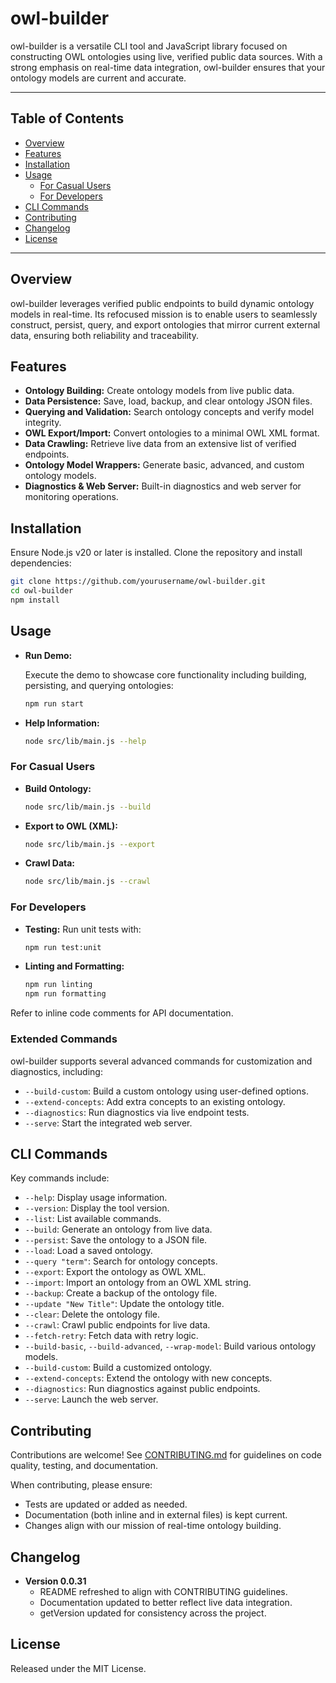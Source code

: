 # owl-builder

owl-builder is a versatile CLI tool and JavaScript library focused on constructing OWL ontologies using live, verified public data sources. With a strong emphasis on real-time data integration, owl-builder ensures that your ontology models are current and accurate.

---

## Table of Contents

- [Overview](#overview)
- [Features](#features)
- [Installation](#installation)
- [Usage](#usage)
  - [For Casual Users](#for-casual-users)
  - [For Developers](#for-developers)
- [CLI Commands](#cli-commands)
- [Contributing](#contributing)
- [Changelog](#changelog)
- [License](#license)

---

## Overview

owl-builder leverages verified public endpoints to build dynamic ontology models in real-time. Its refocused mission is to enable users to seamlessly construct, persist, query, and export ontologies that mirror current external data, ensuring both reliability and traceability.

## Features

- **Ontology Building:** Create ontology models from live public data.
- **Data Persistence:** Save, load, backup, and clear ontology JSON files.
- **Querying and Validation:** Search ontology concepts and verify model integrity.
- **OWL Export/Import:** Convert ontologies to a minimal OWL XML format.
- **Data Crawling:** Retrieve live data from an extensive list of verified endpoints.
- **Ontology Model Wrappers:** Generate basic, advanced, and custom ontology models.
- **Diagnostics & Web Server:** Built-in diagnostics and web server for monitoring operations.

## Installation

Ensure Node.js v20 or later is installed. Clone the repository and install dependencies:

```bash
git clone https://github.com/yourusername/owl-builder.git
cd owl-builder
npm install
```

## Usage

- **Run Demo:**

  Execute the demo to showcase core functionality including building, persisting, and querying ontologies:

  ```bash
  npm run start
  ```

- **Help Information:**

  ```bash
  node src/lib/main.js --help
  ```

### For Casual Users

- **Build Ontology:**
  ```bash
  node src/lib/main.js --build
  ```

- **Export to OWL (XML):**
  ```bash
  node src/lib/main.js --export
  ```

- **Crawl Data:**
  ```bash
  node src/lib/main.js --crawl
  ```

### For Developers

- **Testing:** Run unit tests with:

  ```bash
  npm run test:unit
  ```

- **Linting and Formatting:**

  ```bash
  npm run linting
  npm run formatting
  ```

Refer to inline code comments for API documentation.

### Extended Commands

owl-builder supports several advanced commands for customization and diagnostics, including:

- `--build-custom`: Build a custom ontology using user-defined options.
- `--extend-concepts`: Add extra concepts to an existing ontology.
- `--diagnostics`: Run diagnostics via live endpoint tests.
- `--serve`: Start the integrated web server.

## CLI Commands

Key commands include:

- `--help`: Display usage information.
- `--version`: Display the tool version.
- `--list`: List available commands.
- `--build`: Generate an ontology from live data.
- `--persist`: Save the ontology to a JSON file.
- `--load`: Load a saved ontology.
- `--query "term"`: Search for ontology concepts.
- `--export`: Export the ontology as OWL XML.
- `--import`: Import an ontology from an OWL XML string.
- `--backup`: Create a backup of the ontology file.
- `--update "New Title"`: Update the ontology title.
- `--clear`: Delete the ontology file.
- `--crawl`: Crawl public endpoints for live data.
- `--fetch-retry`: Fetch data with retry logic.
- `--build-basic`, `--build-advanced`, `--wrap-model`: Build various ontology models.
- `--build-custom`: Build a customized ontology.
- `--extend-concepts`: Extend the ontology with new concepts.
- `--diagnostics`: Run diagnostics against public endpoints.
- `--serve`: Launch the web server.

## Contributing

Contributions are welcome! See [CONTRIBUTING.md](CONTRIBUTING.md) for guidelines on code quality, testing, and documentation.

When contributing, please ensure:

- Tests are updated or added as needed.
- Documentation (both inline and in external files) is kept current.
- Changes align with our mission of real-time ontology building.

## Changelog

- **Version 0.0.31**
  - README refreshed to align with CONTRIBUTING guidelines.
  - Documentation updated to better reflect live data integration.
  - getVersion updated for consistency across the project.

## License

Released under the MIT License.
